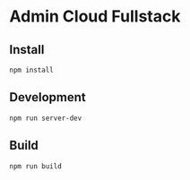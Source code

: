 # Admin Cloud Fullstack

## Install

``` shell
npm install
```

## Development

``` shell
npm run server-dev
```

## Build

``` shell
npm run build
```
